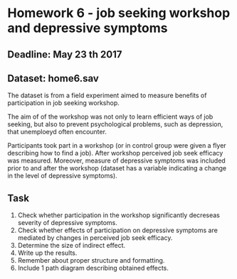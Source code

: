 # Homework 6 - job seeking workshop and depressive symptoms

## Deadline: May 23 th 2017

## Dataset: home6.sav

The dataset is from a field experiment aimed to measure benefits of participation in job seeking workshop.

The aim of of the workshop was not only to learn efficient ways of job seeking, but also to prevent psychological problems, such as depression, that unemploeyd often encounter.

Participants took part in a workshop (or in control group were given a flyer describing how to find a job). After workshop perceived job seek efficacy was measured.
Moreover, measure of depressive symptoms was included prior to and after the workshop (dataset has a variable indicating a change in the level of depressive symptoms).

## Task

1. Check whether participation in the workshop significantly decreseas severity of depressive symptoms.
2. Check whether effects of participation on depressive symptoms are mediated by changes in perceived job seek efficacy.
3. Determine the size of indirect effect.
4. Write up the results.
5. Remember about proper structure and formatting.
6. Include 1 path diagram describing obtained effects.

